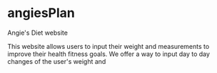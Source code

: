 # angiesPlan
Angie's Diet website

This website allows users to input their weight and measurements to improve their health fitness goals.
We offer a way to input day to day changes of the user's weight and 
